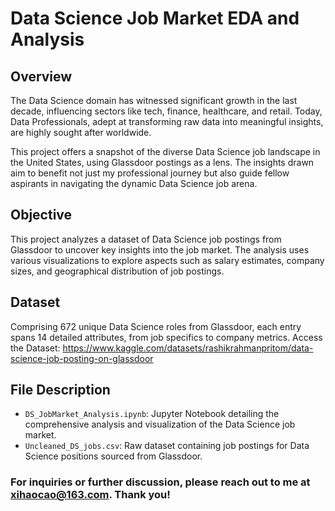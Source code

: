 # **Data Science Job Market EDA and Analysis**

## **Overview**
The Data Science domain has witnessed significant growth in the last decade, influencing sectors like tech, finance, healthcare, and retail. Today, Data Professionals, adept at transforming raw data into meaningful insights, are highly sought after worldwide.

This project offers a snapshot of the diverse Data Science job landscape in the United States, using Glassdoor postings as a lens. The insights drawn aim to benefit not just my professional journey but also guide fellow aspirants in navigating the dynamic Data Science job arena.


## **Objective**
This project analyzes a dataset of Data Science job postings from Glassdoor to uncover key insights into the job market. The analysis uses various visualizations to explore aspects such as salary estimates, company sizes, and geographical distribution of job postings.


## **Dataset**
Comprising 672 unique Data Science roles from Glassdoor, each entry spans 14 detailed attributes, from job specifics to company metrics.
Access the Dataset: https://www.kaggle.com/datasets/rashikrahmanpritom/data-science-job-posting-on-glassdoor


## **File Description**
- `DS_JobMarket_Analysis.ipynb`: Jupyter Notebook detailing the comprehensive analysis and visualization of the Data Science job market.
- `Uncleaned_DS_jobs.csv`: Raw dataset containing job postings for Data Science positions sourced from Glassdoor.

### For inquiries or further discussion, please reach out to me at [xihaocao@163.com](mailto:xihaocao@163.com). Thank you!
